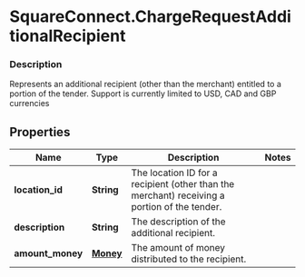 # SquareConnect.ChargeRequestAdditionalRecipient

### Description

Represents an additional recipient (other than the merchant) entitled to a portion of the tender. Support is currently limited to USD, CAD and GBP currencies

## Properties
Name | Type | Description | Notes
------------ | ------------- | ------------- | -------------
**location_id** | **String** | The location ID for a recipient (other than the merchant) receiving a portion of the tender. | 
**description** | **String** | The description of the additional recipient. | 
**amount_money** | [**Money**](Money.md) | The amount of money distributed to the recipient. | 


